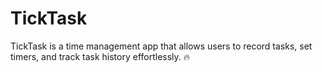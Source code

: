 # TickTask
TickTask is a time management app that allows users to record tasks, set timers, and track task history effortlessly. 🔥
